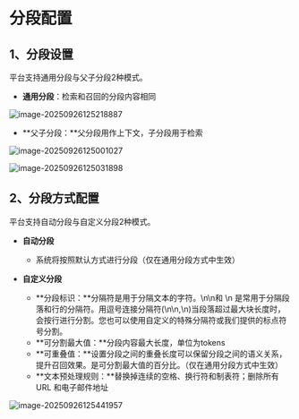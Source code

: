 # 分段配置

## 1、分段设置

平台支持通用分段与父子分段2种模式。

- **通用分段**：检索和召回的分段内容相同

![image-20250926125218887](assets/image-20250926125218887.png)

- **父子分段：**父分段用作上下文，子分段用于检索

![image-20250926125001027](assets/image-20250926125001027-1758862870657-3.png)

![image-20250926125031898](assets/image-20250926125031898-1758862870657-4.png)



## 2、分段方式配置 

平台支持自动分段与自定义分段2种模式。

- **自动分段**
  - 系统将按照默认方式进行分段（仅在通用分段方式中生效）

- **自定义分段**
  - **分段标识：**分隔符是用于分隔文本的字符。\n\n和 \n 是常用于分隔段落和行的分隔符。用逗号连接分隔符(\n\n,\n)当段落超过最大块长度时，会按行进行分割。您也可以使用自定义的特殊分隔符或我们提供的标点符号分割。
  - **可分割最大值：**分段内容最大长度，单位为tokens
  - **可重叠值：**设置分段之间的重叠长度可以保留分段之间的语义关系，提升召回效果。是可分割最大值的百分比。（仅在通用分段方式中生效）
  - **文本预处理规则：**替换掉连续的空格、换行符和制表符；删除所有 URL 和电子邮件地址

![image-20250926125441957](assets/image-20250926125441957.png)